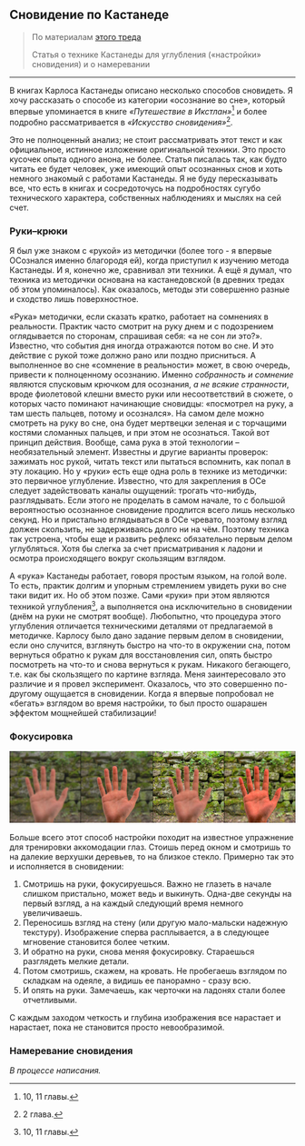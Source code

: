 ## Сновидение по Кастанеде

> По материалам [этого треда](https://2ch.hk/ld/res/60.html)
> 
> Статья о технике Кастанеды для углубления («настройки» сновидения) и о намеревании

----

В книгах Карлоса Кастанеды описано несколько способов сновидеть. Я хочу рассказать о способе из категории «осознание во сне», который впервые упоминается в книге *«Путешествие в Икстлан»*[^1] и более подробно рассматривается в *«Искусство сновидения»*[^2]. 

Это не полноценный анализ; не стоит рассматривать этот текст и как официальное, истинное изложение оригинальной техники. Это просто кусочек опыта одного анона, не более. Статья писалась так, как будто читать ее будет человек, уже имеющий опыт осознанных снов и хоть немного знакомый с работами Кастанеды. Я не буду пересказывать все, что есть в книгах и сосредоточусь на подробностях сугубо технического характера, собственных наблюдениях и мыслях на сей счет.

### Руки–крюки

Я был уже знаком с «рукой» из методички (более того - я впервые ОСознался именно благородя ей), когда приступил к изучению метода Кастанеды. И я, конечно же, сравнивал эти техники. А ещё я думал, что техника из методички основана на кастанедовской (в древних тредах об этом упоминалось). Как оказалось, методы эти совершенно разные и сходство лишь поверхностное.

«Рука» методички, если сказать кратко, работает на сомнениях в реальности. Практик часто смотрит на руку днем и с подозрением оглядывается по сторонам, спрашивая себя: «а не сон ли это?». Известно, что события дня иногда отражаются потом во сне. И это действие с рукой тоже должно рано или поздно присниться. А выполненное во сне «сомнение в реальности» может, в свою очередь, привести к полноценному осознанию. Именно *собранность и сомнение* являются спусковым крючком для осознания, *а не всякие странности*, вроде фиолетовой клешни вместо руки или несоответствий в сюжете, о которых часто поминают начинающие сновидцы:  «посмотрел на руку, а там шесть пальцев, потому и осознался». На самом деле можно смотреть на руку во сне, она будет мертвецки зеленая и с торчащими костями сломанных пальцев, и при этом не осознаться. Такой вот принцип действия. Вообще, сама рука в этой технологии – необязательный элемент. Известны и другие варианты проверок: зажимать нос рукой, читать текст или пытаться вспомнить, как попал в эту локацию. Но у «руки» есть еще одна роль в технике из методички: это первичное углубление. Известно, что для закрепления в ОСе следует задействовать каналы ощущений: трогать что-нибудь, разглядывать. Если этого не проделать в самом начале, то с большой вероятностью осознанное сновидение продлится всего лишь несколько секунд. Но и пристально вглядываться в ОСе чревато, поэтому взгляд должен скользить, не задерживаясь долго ни на чём. Поэтому техника так устроена, чтобы еще и развить рефлекс обязательно первым делом углубляться. Хотя бы слегка за счет присматривания к ладони и осмотра происходящего вокруг скользящим взглядом.

А «рука» Кастанеды работает, говоря простым языком, на голой воле. То есть, практик долгим и упорным стремлением увидеть руки во сне таки видит их. Но об этом позже. Сами «руки» при этом являются техникой углубления[^1], а выполняется она исключительно в сновидении (днём на руки не смотрят вообще). Любопытно, что процедура этого углубления отличается техническими деталями от предлагаемой в методичке. Карлосу было дано задание первым делом в сновидении, если оно случится, взглянуть быстро на что-то в окружении сна, потом вернуться обратно к рукам для восстановления сил, опять быстро посмотреть на что-то и снова вернуться к рукам. Никакого бегающего, т.е. как бы скользящего по картине взгляда. Меня заинтересовало это различие и я провел эксперимент. Оказалось, что это совершенно по-другому ощущается в сновидении. Когда я впервые попробовал не «бегать» взглядом во время настройки, то был просто ошарашен эффектом мощнейшей стабилизации!

### Фокусировка
![](/assets/illustrations/tuning.jpg)

Больше всего этот способ настройки походит на известное упражнение для тренировки аккомодации глаз. Стоишь перед окном и смотришь то на далекие верхушки деревьев, то на близкое стекло. Примерно так это и исполняется в сновидении:

1. Смотришь на руки, фокусируешься. Важно не глазеть в начале слишком пристально, может ведь и выкинуть. Одна-две секунды на первый взгляд, а на каждый следующий время немного увеличиваешь.
2. Переносишь взгляд на стену (или другую мало-мальски надежную текстуру). Изображение сперва расплывается, а в следующее мгновение становится более четким. 
3. И обратно на руки, снова меняя фокусировку. Стараешься разглядеть мелкие детали.
4. Потом смотришь, скажем, на кровать. Не пробегаешь взглядом по складкам на одеяле, а видишь ее панорамно - сразу всю.
5. И опять на руки. Замечаешь, как черточки на ладонях стали более отчетливыми.

С каждым заходом четкость и глубина изображения все нарастает и нарастает, пока не становится просто невообразимой.

### Намеревание сновидения

*В процессе написания.*

[^1]: 10, 11 главы.
[^2]: 2 глава.
[^3]: У Кастанеды операции углубления и удержания именуются «настройкой сновидения». По-моему, этот термин точнее слова «углубление» отражает сущность сей манипуляции.
